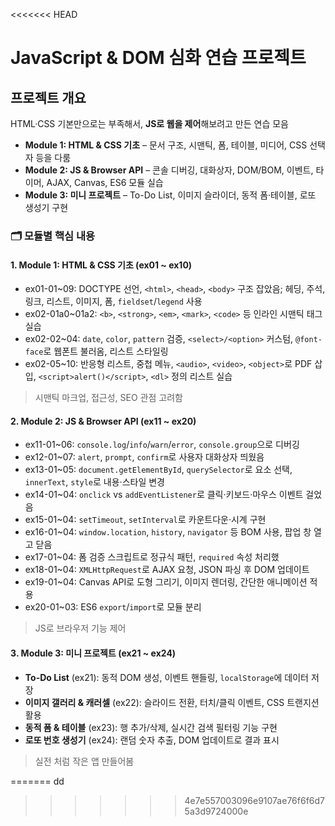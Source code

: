 <<<<<<< HEAD
# JavaScript & DOM 심화 연습 프로젝트

## 프로젝트 개요

HTML·CSS 기본만으로는 부족해서, **JS로 웹을 제어**해보려고 만든 연습 모음

* **Module 1: HTML & CSS 기초** – 문서 구조, 시맨틱, 폼, 테이블, 미디어, CSS 선택자 등을 다룸
* **Module 2: JS & Browser API** – 콘솔 디버깅, 대화상자, DOM/BOM, 이벤트, 타이머, AJAX, Canvas, ES6 모듈 실습
* **Module 3: 미니 프로젝트** – To-Do List, 이미지 슬라이더, 동적 폼·테이블, 로또 생성기 구현

### 🗂️ 모듈별 핵심 내용

#### 1. Module 1: HTML & CSS 기초 (ex01 \~ ex10)

* ex01-01\~09: DOCTYPE 선언, `<html>`, `<head>`, `<body>` 구조 잡았음; 헤딩, 주석, 링크, 리스트, 이미지, 폼, `fieldset`/`legend` 사용
* ex02-01a0\~01a2: `<b>`, `<strong>`, `<em>`, `<mark>`, `<code>` 등 인라인 시맨틱 태그 실습
* ex02-02\~04: `date`, `color`, `pattern` 검증, `<select>/<option>` 커스텀, `@font-face`로 웹폰트 불러옴, 리스트 스타일링
* ex02-05\~10: 반응형 리스트, 중첩 메뉴, `<audio>`, `<video>`, `<object>`로 PDF 삽입, `<script>alert()</script>`, `<dl>` 정의 리스트 실습

> 시맨틱 마크업, 접근성, SEO 관점 고려함

#### 2️. Module 2: JS & Browser API (ex11 \~ ex20)

* ex11-01\~06: `console.log`/`info`/`warn`/`error`, `console.group`으로 디버깅
* ex12-01\~07: `alert`, `prompt`, `confirm`로 사용자 대화상자 띄웠음
* ex13-01\~05: `document.getElementById`, `querySelector`로 요소 선택, `innerText`, `style`로 내용·스타일 변경
* ex14-01\~04: `onclick` vs `addEventListener`로 클릭·키보드·마우스 이벤트 걸었음
* ex15-01\~04: `setTimeout`, `setInterval`로 카운트다운·시계 구현
* ex16-01\~04: `window.location`, `history`, `navigator` 등 BOM 사용, 팝업 창 열고 닫음 
* ex17-01\~04: 폼 검증 스크립트로 정규식 패턴, `required` 속성 처리했
* ex18-01\~04: `XMLHttpRequest`로 AJAX 요청, JSON 파싱 후 DOM 업데이트
* ex19-01\~04: Canvas API로 도형 그리기, 이미지 렌더링, 간단한 애니메이션 적용
* ex20-01\~03: ES6 `export`/`import`로 모듈 분리

> JS로 브라우저 기능 제어

#### 3️. Module 3: 미니 프로젝트 (ex21 \~ ex24)

* **To-Do List** (ex21): 동적 DOM 생성, 이벤트 핸들링, `localStorage`에 데이터 저장
* **이미지 갤러리 & 캐러셀** (ex22): 슬라이드 전환, 터치/클릭 이벤트, CSS 트랜지션 활용
* **동적 폼 & 테이블** (ex23): 행 추가/삭제, 실시간 검색 필터링 기능 구현
* **로또 번호 생성기** (ex24): 랜덤 숫자 추출, DOM 업데이트로 결과 표시

> 실전 처럼 작은 앱 만들어봄

=======
dd
>>>>>>> 4e7e557003096e9107ae76f6f6d75a3d9724000e
